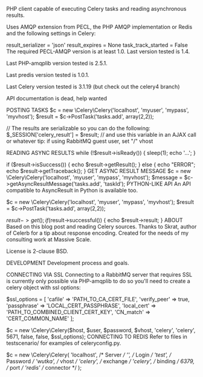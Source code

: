 PHP client capable of executing Celery tasks and reading asynchronous results.

Uses AMQP extension from PECL, the PHP AMQP implementation or Redis and the following settings in Celery:

result_serializer = 'json'
result_expires = None
task_track_started = False
The required PECL-AMQP version is at least 1.0. Last version tested is 1.4.

Last PHP-amqplib version tested is 2.5.1.

Last predis version tested is 1.0.1.

Last Celery version tested is 3.1.19 (but check out the celery4 branch)

API documentation is dead, help wanted

POSTING TASKS
$c = new \Celery\Celery('localhost', 'myuser', 'mypass', 'myvhost');
$result = $c->PostTask('tasks.add', array(2,2));

// The results are serializable so you can do the following:
$_SESSION['celery_result'] = $result;
// and use this variable in an AJAX call or whatever
tip: if using RabbitMQ guest user, set "/" vhost

READING ASYNC RESULTS
while (!$result->isReady())    {
    sleep(1);
    echo '...';
}

if ($result->isSuccess()) {
    echo $result->getResult();
} else {
    echo "ERROR";
    echo $result->getTraceback();
}
GET ASYNC RESULT MESSAGE
$c = new \Celery\Celery('localhost', 'myuser', 'mypass', 'myvhost');
$message = $c->getAsyncResultMessage('tasks.add', 'taskId');
PYTHON-LIKE API
An API compatible to AsyncResult in Python is available too.

$c = new \Celery\Celery('localhost', 'myuser', 'mypass', 'myvhost');
$result = $c->PostTask('tasks.add', array(2,2));

$result->get();
if ($result->successful()) {
    echo $result->result;
}
ABOUT
Based on this blog post and reading Celery sources. Thanks to Skrat, author of Celerb for a tip about response encoding. Created for the needs of my consulting work at Massive Scale.

License is 2-clause BSD.

DEVELOPMENT
Development process and goals.

CONNECTING VIA SSL
Connecting to a RabbitMQ server that requires SSL is currently only possible via PHP-amqplib to do so you'll need to create a celery object with ssl options:

$ssl_options = [
    'cafile' => 'PATH_TO_CA_CERT_FILE',
    'verify_peer' => true,
    'passphrase' => 'LOCAL_CERT_PASSPHRASE',
    'local_cert' => 'PATH_TO_COMBINED_CLIENT_CERT_KEY',
    'CN_match' => 'CERT_COMMON_NAME'
];

$c = new \Celery\Celery($host, $user, $password, $vhost, 'celery', 'celery', 5671, false, false, $ssl_options);
CONNECTING TO REDIS
Refer to files in testscenario/ for examples of celeryconfig.py.

$c = new \Celery\Celery(
    'localhost', /* Server */
    '', /* Login */
    'test', /* Password */
    'wutka', /* vhost */
    'celery', /* exchange */
    'celery', /* binding */
    6379, /* port */
    'redis' /* connector */
);
